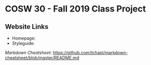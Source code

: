 # COSW 30 - Fall 2019 Class Project #

## Website Links ##
* Homepage:
* Styleguide: 

_Markdown Cheatsheet_: https://github.com/tchapi/markdown-cheatsheet/blob/master/README.md
